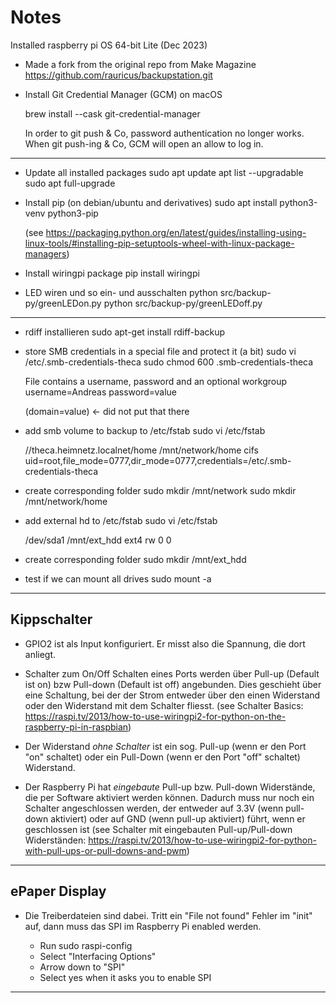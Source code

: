 Notes
=====

Installed raspberry pi OS 64-bit Lite (Dec 2023)

- Made a fork from the original repo from Make Magazine
	https://github.com/rauricus/backupstation.git

- Install Git Credential Manager (GCM) on macOS
	
	brew install --cask git-credential-manager

	In order to git push & Co, password authentication no longer works.
	When git push-ing & Co, GCM will open an allow to log in.

---

- Update all installed packages
	sudo apt update
	apt list --upgradable
	sudo apt full-upgrade

- Install pip
	(on debian/ubuntu and derivatives)
	sudo apt install python3-venv python3-pip

	(see https://packaging.python.org/en/latest/guides/installing-using-linux-tools/#installing-pip-setuptools-wheel-with-linux-package-managers)


- Install wiringpi package
	pip install wiringpi

- LED wiren und so ein- und ausschalten
	python src/backup-py/greenLEDon.py 
	python src/backup-py/greenLEDoff.py 

---

- rdiff installieren
	sudo apt-get install rdiff-backup

- store SMB credentials in a special file and protect it (a bit)
	sudo vi /etc/.smb-credentials-theca
	sudo chmod 600 .smb-credentials-theca

  File contains a username, password and an optional workgroup
	username=Andreas
	password=value

	(domain=value) <- did not put that there

- add smb volume to backup to /etc/fstab
	sudo vi /etc/fstab
	
	//theca.heimnetz.localnet/home	/mnt/network/home	cifs	uid=root,file_mode=0777,dir_mode=0777,credentials=/etc/.smb-credentials-theca

- create corresponding folder
	sudo mkdir /mnt/network
	sudo mkdir /mnt/network/home

- add external hd to /etc/fstab
	sudo vi /etc/fstab

	/dev/sda1	/mnt/ext_hdd	ext4	rw	0	0

- create corresponding folder
	sudo mkdir /mnt/ext_hdd

- test if we can mount all drives
	sudo mount -a


---

Kippschalter
------------

- GPIO2 ist als Input konfiguriert. Er misst also die Spannung, die dort anliegt.

- Schalter zum On/Off Schalten eines Ports werden über Pull-up (Default ist on) bzw Pull-down (Default ist off) angebunden. Dies geschieht über eine Schaltung, bei der der Strom entweder über den einen Widerstand oder den Widerstand mit dem Schalter fliesst.
  (see Schalter Basics: https://raspi.tv/2013/how-to-use-wiringpi2-for-python-on-the-raspberry-pi-in-raspbian)

- Der Widerstand _ohne Schalter_ ist ein sog. Pull-up (wenn er den Port "on" schaltet) oder ein Pull-Down (wenn er den Port "off" schaltet) Widerstand.

- Der Raspberry Pi hat _eingebaute_ Pull-up bzw. Pull-down Widerstände, die per Software aktiviert werden können.
  Dadurch muss nur noch ein Schalter angeschlossen werden, der entweder auf 3.3V (wenn pull-down aktiviert) oder auf GND (wenn pull-up aktiviert) führt, wenn er geschlossen ist
  (see Schalter mit eingebauten Pull-up/Pull-down Widerständen: https://raspi.tv/2013/how-to-use-wiringpi2-for-python-with-pull-ups-or-pull-downs-and-pwm)

---

ePaper Display
--------------

- Die Treiberdateien sind dabei. Tritt ein "File not found" Fehler im "init" auf, dann muss das SPI im Raspberry Pi enabled werden.

	- Run sudo raspi-config
	- Select "Interfacing Options"
	- Arrow down to "SPI"
	- Select yes when it asks you to enable SPI
  
 ---